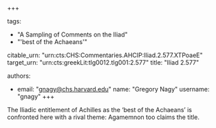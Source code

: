 +++

tags:
- "A Sampling of Comments on the Iliad"
- "&#39;best of the Achaeans&#39;"

citable_urn: "urn:cts:CHS:Commentaries.AHCIP:Iliad.2.577.XTPoaeE"
target_urn: "urn:cts:greekLit:tlg0012.tlg001:2.577"
title: "Iliad 2.577"

authors:
- email: "gnagy@chs.harvard.edu"
  name: "Gregory Nagy"
  username: "gnagy"
+++

<p>The Iliadic entitlement of Achilles as the ‘best of the Achaeans’ is confronted here with a rival theme: Agamemnon too claims the title.  </p>